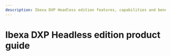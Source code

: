 ```yaml
---
description: Ibexa DXP Headless edition features, capabilities and benefits.
---
```


# Ibexa DXP Headless edition product guide
